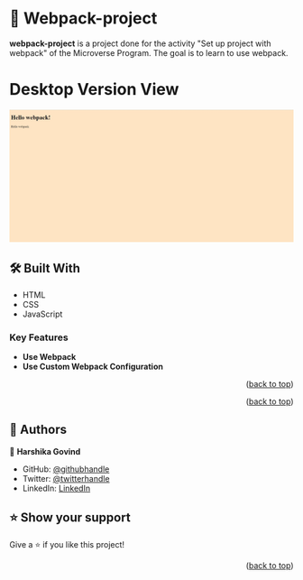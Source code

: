 <a name="readme-top"></a>

# 📖 Webpack-project<a name="about-project"></a>
**webpack-project** is a project done for the activity "Set up project with webpack" of the Microverse Program. The goal is to learn to use webpack.
# Desktop Version View
<img src="Screenshot_3.jpg" alt="desktop-version" width="650" height="auto">

## 🛠 Built With <a name="built-with"></a>
- HTML
- CSS
- JavaScript

### Key Features <a name="key-features"></a>

- **Use Webpack**
- **Use Custom Webpack Configuration**

<p align="right">(<a href="#readme-top">back to top</a>)</p>

<p align="right">(<a href="#readme-top">back to top</a>)</p>

## 👥 Authors <a name="authors"></a>

👤 **Harshika Govind**

- GitHub: [@githubhandle](https://github.com/harshi0102)
- Twitter: [@twitterhandle](https://twitter.com/harshika0102me/)
- LinkedIn: [LinkedIn](https://www.linkedin.com/in/harshikagovind)


## ⭐️ Show your support <a name="support"></a>

Give a ⭐️ if you like this project!

<p align="right">(<a href="#readme-top">back to top</a>)</p>
